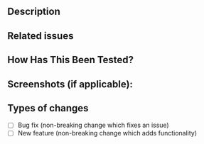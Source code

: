 <!--- Provide a general summary of your changes in the Title above -->

## Description
<!--- Describe your changes in detail -->

## Related issues
<!--- Add any related issues, if applicable -->
<!--- Example: Fixes: #[issue number] -->

## How Has This Been Tested?
<!--- Please describe in detail how you tested your changes. -->
<!--- Include details of your testing environment, tests ran to see how -->
<!--- your change affects other areas of the code, etc. -->

## Screenshots (if applicable):

## Types of changes
<!--- What types of changes does your code introduce? Put an `x` in all the boxes that apply: -->
- [ ] Bug fix (non-breaking change which fixes an issue)
- [ ] New feature (non-breaking change which adds functionality)
